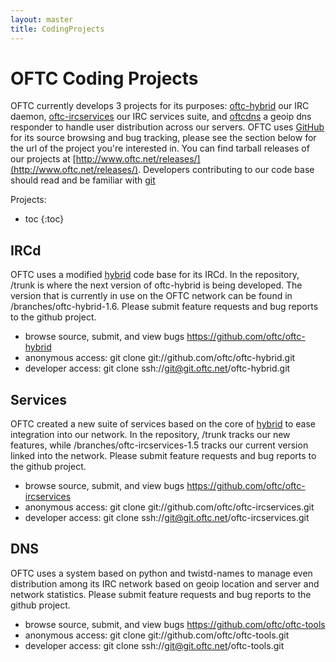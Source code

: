 ```yaml
---
layout: master
title: CodingProjects
---
```


# OFTC Coding Projects #

OFTC currently develops 3 projects for its purposes: [oftc-hybrid](#oftc-hybrid)
our IRC daemon, [oftc-ircservices](#oftc-ircservices) our IRC services suite,
and [oftcdns](#oftcdns) a geoip dns responder to handle user distribution across
our servers. OFTC uses [GitHub](https://github.com) for its source browsing and
bug tracking, please see the section below for the url of the project you're
interested in. You can find tarball releases of our projects at
[http://www.oftc.net/releases/](http://www.oftc.net/releases/).  Developers
contributing to our code base should read and be familiar with
[git](http://git-scm.com)

Projects:

* toc
{:toc}

## IRCd ##

OFTC uses a modified [hybrid](http://www.ircd-hybrid.org) code base for its
IRCd. In the repository, /trunk is where the next version of oftc-hybrid is
being developed.  The version that is currently in use on the OFTC network can
be found in /branches/oftc-hybrid-1.6. Please submit feature requests and bug
reports to the github project.

 * browse source, submit, and view bugs https://github.com/oftc/oftc-hybrid
 * anonymous access: git clone git://github.com/oftc/oftc-hybrid.git
 * developer access: git clone ssh://git@git.oftc.net/oftc-hybrid.git

## Services ##

OFTC created a new suite of services based on the core of
[hybrid](http://www.ircd-hybrid.org) to ease integration into our network. In
the repository, /trunk tracks our new features, while
/branches/oftc-ircservices-1.5 tracks our current version linked into the
network. Please submit feature requests and bug reports to the github project.

 * browse source, submit, and view bugs https://github.com/oftc/oftc-ircservices
 * anonymous access: git clone git://github.com/oftc/oftc-ircservices.git
 * developer access: git clone ssh://git@git.oftc.net/oftc-ircservices.git

## DNS ##

OFTC uses a system based on python and twistd-names to manage even distribution
among its IRC network based on geoip location and server and network statistics.
Please submit feature requests and bug reports to the github project.

 * browse source, submit, and view bugs https://github.com/oftc/oftc-tools
 * anonymous access: git clone git://github.com/oftc/oftc-tools.git
 * developer access: git clone ssh://git@git.oftc.net/oftc-tools.git

